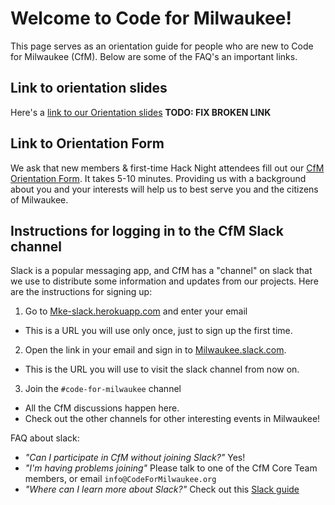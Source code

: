 # Welcome to Code for Milwaukee!

This page serves as an orientation guide for people who are new to Code for Milwaukee (CfM). Below are some of the FAQ's an important links.

## Link to orientation slides

Here's a [link to our Orientation slides](https://docs.google.com/presentation/d/1zhh6Pjm6opz5JMhDUb0Jad3gCHQ08OyJ6L2yZR30tHE/edit#slide=id.p) **TODO: FIX BROKEN LINK**

## Link to Orientation Form

We ask that new members & first-time Hack Night attendees fill out our [CfM Orientation Form](https://docs.google.com/forms/d/e/1FAIpQLSe_s6ML39NATLkKb3_QL5ykx8FpwZeNHrnwK_K3xFccxyNhaA/viewform?usp=sf_link). It takes 5-10 minutes. Providing us with a background about you and your interests will help us to best serve you and the citizens of Milwaukee.

## Instructions for logging in to the CfM Slack channel

Slack is a popular messaging app, and CfM has a "channel" on slack that we use to distribute some information and updates from our projects. Here are the instructions for signing up:

1. Go to [Mke-slack.herokuapp.com](Mke-slack.herokuapp.com) and enter your email
  - This is a URL you will use only once, just to sign up the first time.
2. Open the link in your email and sign in to [Milwaukee.slack.com](Milwaukee.slack.com). 
  - This is the URL you will use to visit the slack channel from now on.
3. Join the `#code-for-milwaukee` channel 
  - All the CfM discussions happen here.
  - Check out the other channels for other interesting events in Milwaukee!

FAQ about slack:
- _"Can I participate in CfM without joining Slack?"_ Yes!
- _"I'm having problems joining"_ Please talk to one of the CfM Core Team members, or email `info@CodeForMilwaukee.org`
- _"Where can I learn more about Slack?"_ Check out this [Slack guide](https://docs.google.com/document/d/15njQ9nd_K0MTcqeXOz8WDrZ3WcnIWC2Wh55hLNVafxc/edit?pli=1#heading=h.a9pt06xiouuj)
